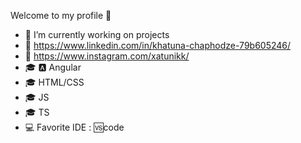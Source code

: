 Welcome to my profile 👋

- 🔭 I’m currently working on projects
- 🔗 https://www.linkedin.com/in/khatuna-chaphodze-79b605246/
- 🔗 https://www.instagram.com/xatunikk/
- 🎓 🅰️ Angular
- 🎓 HTML/CSS
- 🎓 JS
- 🎓 TS
- 💻 Favorite IDE : 🆚code
